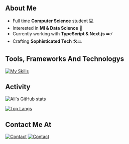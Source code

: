 ## About Me
- Full time **Computer Science** student 💻
- Interested in **Ml & Data Science** 🤖
- Currently working with **TypeScript & Next.js** ➡️⚡️
- Crafting **Sophisticated Tech** 🛠️🔜
 

## Tools, Frameworks And Technologys
[![My Skills](https://skillicons.dev/icons?i=docker,html,css,cpp,bun,express,git,github,js,jquery,bash,pnpm,mongodb,mysql,fastapi,django,nodejs,postman,py,prisma,react,bootstrap,postgres,supabase,tailwind,heroku,ts,next&perline=7)](https://github.com/AlshehriAli0)

## Activity
![Ali's GitHub stats](https://github-readme-stats.vercel.app/api?username=AlshehriAli0&show_icons=true&theme=transparent)


[![Top Langs](https://github-readme-stats.vercel.app/api/top-langs/?username=AlshehriAli0&layout=compact&theme=transparent&langs_count=10&hide=ejs,css,scss,html)](https://github.com/AlshehriAli0/github-readme-stats)


## Contact Me At
[![Contact](https://skillicons.dev/icons?i=linkedin)](https://www.linkedin.com/in/ali-alshehri-340b26284)
[![Contact](https://skillicons.dev/icons?i=gmail)](mailto:ali0alshehri@outlook.com)
